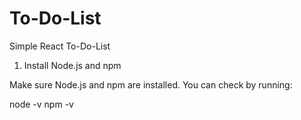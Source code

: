 # To-Do-List
Simple React To-Do-List

1. Install Node.js and npm

Make sure Node.js and npm are installed.
You can check by running:

node -v
npm -v
